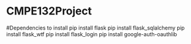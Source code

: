 # CMPE132Project


#Dependencies to install
pip install flask
pip install flask_sqlalchemy
pip install flask_wtf
pip install flask_login
pip install google-auth-oauthlib
